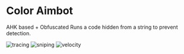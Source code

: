 # Color Aimbot 
AHK based + Obfuscated 
Runs a code hidden from a string to prevent detection. 

![tracing](https://i.imgur.com/QZ3LXQ7.gif)
![sniping](https://i.imgur.com/24K0E9v.gif)
![velocity](https://i.imgur.com/fnGuKj4.gif)
